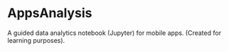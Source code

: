 # AppsAnalysis
A guided data analytics notebook (Jupyter) for mobile apps. (Created for learning purposes).
